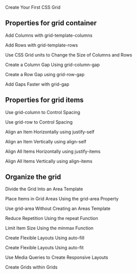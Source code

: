 


Create Your First CSS Grid


## Properties for grid container
Add Columns with grid-template-columns

Add Rows with grid-template-rows




Use CSS Grid units to Change the Size of Columns and Rows



Create a Column Gap Using grid-column-gap

Create a Row Gap using grid-row-gap

Add Gaps Faster with grid-gap


## Properties for grid items
Use grid-column to Control Spacing

Use grid-row to Control Spacing

Align an Item Horizontally using justify-self

Align an Item Vertically using align-self

Align All Items Horizontally using justify-items

Align All Items Vertically using align-items


## Organize the grid
Divide the Grid Into an Area Template

Place Items in Grid Areas Using the grid-area Property

Use grid-area Without Creating an Areas Template



Reduce Repetition Using the repeat Function



Limit Item Size Using the minmax Function



Create Flexible Layouts Using auto-fill

Create Flexible Layouts Using auto-fit



Use Media Queries to Create Responsive Layouts



Create Grids within Grids
